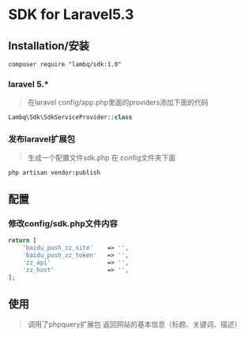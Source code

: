 # SDK for Laravel5.3

## Installation/安装
```shell
composer require "lambq/sdk:1.0"
```

### laravel 5.*
> 在laravel config/app.php里面的providers添加下面的代码

```php
Lambq\Sdk\SdkServiceProvider::class
```

### 发布laravel扩展包
> 生成一个配置文件sdk.php 在 config文件夹下面

```shell
php artisan vendor:publish
```

## 配置

### 修改config/sdk.php文件内容

```php
return [
    'baidu_push_zz_site'    => '',
    'baidu_push_zz_token'   => '',
    'zz_api'                => '',
    'zz_host'               => '',
];
```

## 使用
> 调用了phpquery扩展包
> 返回网站的基本信息（标题、关键词、描述）